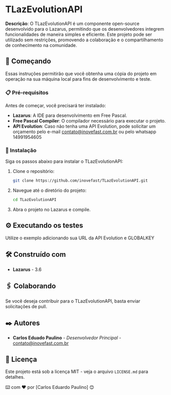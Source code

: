 # TLazEvolutionAPI

**Descrição**: O TLazEvolutionAPI é um componente open-source desenvolvido para o Lazarus, permitindo que os desenvolvedores integrem funcionalidades de maneira simples e eficiente. Este projeto pode ser utilizado sem restrições, promovendo a colaboração e o compartilhamento de conhecimento na comunidade.

## 🚀 Começando

Essas instruções permitirão que você obtenha uma cópia do projeto em operação na sua máquina local para fins de desenvolvimento e teste.

### 📋 Pré-requisitos

Antes de começar, você precisará ter instalado:

- **Lazarus**: A IDE para desenvolvimento em Free Pascal.
- **Free Pascal Compiler**: O compilador necessário para executar o projeto.
- **API Evolution**: Caso não tenha uma API Evolution, pode solicitar um orçamento pelo e-mail contato@inovefast.com.br ou pelo whatsapp 14991954605
   
### 🔧 Instalação

Siga os passos abaixo para instalar o TLazEvolutionAPI:

1. Clone o repositório:
   ```bash
   git clone https://github.com/inovefast/TLazEvolutionAPI.git
   ```
2. Navegue até o diretório do projeto:
   ```bash
   cd TLazEvolutionAPI
   ```
3. Abra o projeto no Lazarus e compile.

## ⚙️ Executando os testes

Utilize o exemplo adicionando sua URL da API Evolution e GLOBALKEY 

## 🛠️ Construído com

- **Lazarus** - 3.6


## 🖇️ Colaborando

Se você deseja contribuir para o TLazEvolutionAPI, basta enviar solicitações de pull.

## ✒️ Autores

- **Carlos Eduado Paulino** - *Desenvolvedor Principal* - [contato@inovefast.com.br](mailto:contato@inovefast.com.br)

## 📄 Licença

Este projeto está sob a licença MIT - veja o arquivo `LICENSE.md` para detalhes.

⌨️ com ❤️ por [Carlos Eduardo Paulino] 😊

